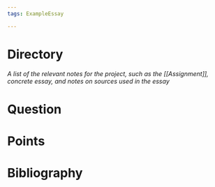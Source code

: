```yaml
---
tags: ExampleEssay

---
```

# Directory
*A list of the relevant notes for the project, such as the [[Assignment]], concrete essay, and notes on sources used in the essay*

# Question


# Points


# Bibliography



